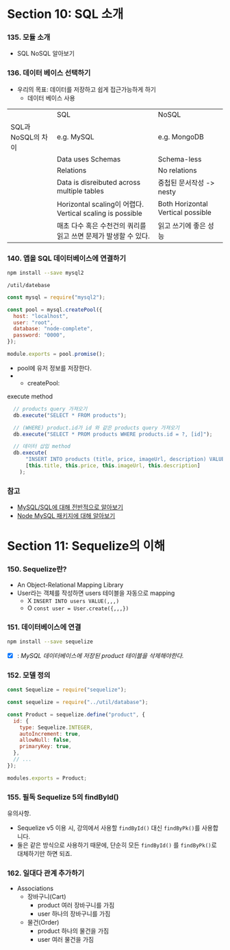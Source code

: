 # Section 10: SQL 소개

### 135. 모듈 소개
- SQL NoSQL 알아보기

### 136. 데이터 베이스 선택하기
- 우리의 목표: 데이터를 저장하고 쉽게 접근가능하게 하기
  - 데이터 베이스 사용

||||
|---|---|---|
||SQL|NoSQL|
|SQL과 NoSQL의 차이|e.g. MySQL|e.g. MongoDB|
||Data uses Schemas|Schema-less|
||Relations|No relations|
||Data is disreibuted across multiple tables|중첩된 문서작성 -> nesty|
||Horizontal scaling이 어렵다.<br> Vertical scaling is possible|Both Horizontal Vertical possible|
||매초 다수 혹은 수천건의 쿼리를 읽고 쓰면 문제가 발생할 수 있다.|읽고 쓰기에 좋은 성능|

### 140. 앱을 SQL 데이터베이스에 연결하기

```bash
npm install --save mysql2
```

`/util/datebase`
```js
const mysql = require("mysql2");

const pool = mysql.createPool({
  host: "localhost",
  user: "root",
  database: "node-complete",
  password: "0000",
});

module.exports = pool.promise();

```
- pool에 유저 정보를 저장한다.
- - createPool:

execute method
```js
  // products query 가져오기
  db.execute("SELECT * FROM products");

  // (WHERE) product.id가 id 와 같은 products query 가져오기
  db.execute("SELECT * PROM products WHERE products.id = ?, [id]");

  // 데이터 삽입 method
  db.execute(
      "INSERT INTO products (title, price, imageUrl, description) VALUES (?, ?, ?, ?)",
      [this.title, this.price, this.imageUrl, this.description]
    ); 


```
### 참고

- [MySQL/SQL에 대해 전반적으로 알아보기](https://www.w3schools.com/sql/)
- [Node MySQL 패키지에 대해 알아보기](https://github.com/sidorares/node-mysql2)

# Section 11: Sequelize의 이해

### 150. Sequelize란?

- An Object-Relational Mapping Library
- User라는 객체를 작성하면 users 테이블을 자동으로 mapping
  - X `INSERT INTO users VALUE(,,,)`
  - O `const user = User.create({,,,})`

### 151. 데이터베이스에 연결

```bash
npm install --save sequelize
```

- [x] : *MySQL 데이터베이스에 저장된 product 테이블을 삭제해야한다.*

### 152. 모델 정의
```js
const Sequelize = require("sequelize");

const sequelize = require("../util/database");

const Product = sequelize.define("product", {
  id: {
    type: Sequelize.INTEGER,
    autoIncrement: true,
    allowNull: false,
    primaryKey: true,
  },
  // ...
});

modules.exports = Product;
```

### 155. 필독 Sequelize 5의 findById()
유의사항.

- Sequelize v5 이용 시, 강의에서 사용할 `findById()` 대신 `findByPk()`를 사용합니다.
- 둘은 같은 방식으로 사용하기 때문에, 단순히 모든 `findById()` 를 `findByPk()`로 대체하기만 하면 되죠.

### 162. 일대다 관계 추가하기

- Associations
  - 장바구니(Cart)
    - product 여러 장바구니를 가짐
    - user 하나의 장바구니를 가짐
  - 물건(Order)
    - product 하나의 물건을 가짐
    - user 여러 물건을 가짐